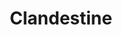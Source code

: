 ---
title: "Clandestine"
url: /ciudad-autonoma-de-buenos-aires/clandestine-avenida-triunvirato/
shop: tienda
---